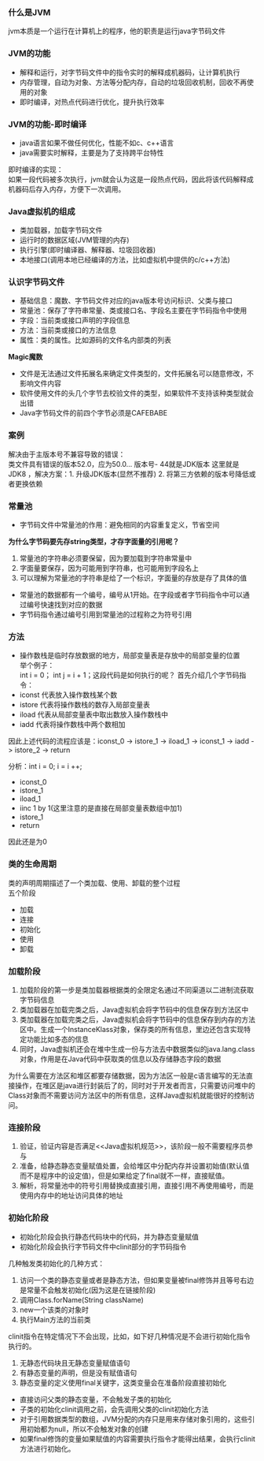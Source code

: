 ### 什么是JVM
jvm本质是一个运行在计算机上的程序，他的职责是运行java字节码文件  

### JVM的功能
- 解释和运行，对字节码文件中的指令实时的解释成机器码，让计算机执行
- 内存管理，自动为对象、方法等分配内存，自动的垃圾回收机制，回收不再使用的对象
- 即时编译，对热点代码进行优化，提升执行效率

### JVM的功能-即时编译
- java语言如果不做任何优化，性能不如c、c++语言
- java需要实时解释，主要是为了支持跨平台特性


即时编译的实现：  
如果一段代码被多次执行，jvm就会认为这是一段热点代码，因此将该代码解释成机器码后存入内存，方便下一次调用。

### Java虚拟机的组成

- 类加载器，加载字节码文件
- 运行时的数据区域(JVM管理的内存)
- 执行引擎(即时编译器、解释器、垃圾回收器)
- 本地接口(调用本地已经编译的方法，比如虚拟机中提供的c/c++方法)

### 认识字节码文件
- 基础信息：魔数、字节码文件对应的java版本号访问标识、父类与接口
- 常量池：保存了字符串常量、类或接口名、字段名主要在字节码指令中使用
- 字段：当前类或接口声明的字段信息
- 方法：当前类或接口的方法信息
- 属性：类的属性。比如源码的文件名内部类的列表

**Magic魔数**
- 文件是无法通过文件拓展名来确定文件类型的，文件拓展名可以随意修改，不影响文件内容
- 软件使用文件的头几个字节去校验文件的类型，如果软件不支持该种类型就会出错
- Java字节码文件的前四个字节必须是CAFEBABE

### 案例
解决由于主版本号不兼容导致的错误：  
类文件具有错误的版本52.0，应为50.0... 版本号- 44就是JDK版本 这里就是JDK8
，解决方案：1. 升级JDK版本(显然不推荐) 2. 将第三方依赖的版本号降低或者更换依赖

### 常量池
- 字节码文件中常量池的作用：避免相同的内容重复定义，节省空间

**为什么字节码要先存string类型，才存字面量的引用呢？**
1. 常量池的字符串必须要保留，因为要加载到字符串常量中
2. 字面量要保存，因为可能用到字符串，也可能用到字段名上
3. 可以理解为常量池的字符串是给了一个标识，字面量的存放是存了具体的值

- 常量池的数据都有一个编号，编号从1开始。在字段或者字节码指令中可以通过编号快速找到对应的数据
- 字节码指令通过编号引用到常量池的过程称之为符号引用

### 方法
- 操作数栈是临时存放数据的地方，局部变量表是存放中的局部变量的位置  
举个例子：  
int i = 0； int j = i + 1；这段代码是如何执行的呢？
首先介绍几个字节码指令：
- iconst 代表放入操作数栈某个数
- istore 代表将操作数栈的数存入局部变量表
- iload 代表从局部变量表中取出数放入操作数栈中
- iadd 代表将操作数栈中两个数相加

因此上述代码的流程应该是：iconst_0 -> istore_1 -> iload_1 -> iconst_1 -> iadd -> istore_2 -> return

分析：int i = 0; i = i ++;  
- iconst_0
- istore_1
- iload_1
- iinc 1 by 1(这里注意的是直接在局部变量表数组中加1)
- istore_1
- return

因此还是为0

### 类的生命周期
类的声明周期描述了一个类加载、使用、卸载的整个过程  
五个阶段
- 加载
- 连接
- 初始化
- 使用
- 卸载

### 加载阶段
1. 加载阶段的第一步是类加载器根据类的全限定名通过不同渠道以二进制流获取字节码信息
2. 类加载器在加载完类之后，Java虚拟机会将字节码中的信息保存到方法区中
3. 类加载器在加载完类之后，Java虚拟机会将字节码中的信息保存到内存的方法区中。生成一个InstanceKlass对象，保存类的所有信息，里边还包含实现特定功能比如多态的信息
4. 同时，Java虚拟机还会在堆中生成一份与方法去中数据类似的java.lang.class对象，作用是在Java代码中获取类的信息以及存储静态字段的数据

为什么需要在方法区和堆区都要存储数据，因为方法区一般是c语言编写的无法直接操作，在堆区是java进行封装后了的，同时对于开发者而言，只需要访问堆中的Class对象而不需要访问方法区中的所有信息，这样Java虚拟机就能很好的控制访问。

### 连接阶段
1. 验证，验证内容是否满足<<Java虚拟机规范>>，该阶段一般不需要程序员参与
2. 准备，给静态静态变量赋值处置，会给堆区中分配内存并设置初始值(默认值而不是程序中的设定值)，但是如果给定了final就不一样，直接赋值。
3. 解析，将常量池中的符号引用替换成直接引用，直接引用不再使用编号，而是使用内存中的地址访问具体的地址

### 初始化阶段
- 初始化阶段会执行静态代码块中的代码，并为静态变量赋值
- 初始化阶段会执行字节码文件中clinit部分的字节码指令

几种触发类初始化的几种方式：
1. 访问一个类的静态变量或者是静态方法，但如果变量被final修饰并且等号右边是常量不会触发初始化(因为这是在链接阶段)
2. 调用Class.forName(String className)
3. new一个该类的对象时
4. 执行Main方法的当前类  

clinit指令在特定情况下不会出现，比如，如下好几种情况是不会进行初始化指令执行的。
1. 无静态代码块且无静态变量赋值语句
2. 有静态变量的声明，但是没有赋值语句
3. 静态变量的定义使用final关键字，这类变量会在准备阶段直接初始化

- 直接访问父类的静态变量，不会触发子类的初始化
- 子类的初始化clinit调用之前，会先调用父类的clinit初始化方法
- 对于引用数据类型的数组，JVM分配的内存只是用来存储对象引用的，这些引用初始都为null，所以不会触发对象的创建
- 如果final修饰的变量如果赋值的内容需要执行指令才能得出结果，会执行clinit方法进行初始化。
